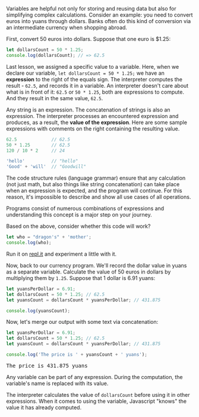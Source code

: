 
Variables are helpful not only for storing and reusing data but also for simplifying complex calculations. Consider an example: you need to convert euros into yuans through dollars. Banks often do this kind of conversion via an intermediate currency when shopping abroad.

First, convert 50 euros into dollars. Suppose that one euro is $1.25:

```javascript
let dollarsCount = 50 * 1.25;
console.log(dollarsCount); // => 62.5
```

Last lesson, we assigned a specific value to a variable. Here, when we declare our variable, `let dollarsCount = 50 * 1.25;` we have an **expression** to the right of the equals sign. The interpreter computes the result - `62.5`, and records it in a variable. An interpreter doesn't care about what is in front of it: `62.5` or `50 * 1.25`, both are expressions to compute. And they result in the same value, `62.5`.

Any string is an expression. The concatenation of strings is also an expression. The interpreter processes an encountered expression and produces, as a result, the **value of the expression**. Here are some sample expressions with comments on the right containing the resulting value.

```javascript
62.5             // 62.5
50 * 1.25        // 62.5
120 / 10 * 2     // 24

'hello'          // "hello"
'Good' + 'will'  // "Goodwill"
```

The code structure rules (language grammar) ensure that any calculation (not just math, but also things like string concatenation) can take place when an expression is expected, and the program will continue. For this reason, it's impossible to describe and show all use cases of all operations.

Programs consist of numerous combinations of expressions and understanding this concept is a major step on your journey.

Based on the above, consider whether this code will work?

```javascript
let who = "dragon's" + 'mother';
console.log(who);
```

Run it on [repl.it](https://repl.it/languages/javascript) and experiment a little with it.

Now, back to our currency program. We'll record the dollar value in yuans as a separate variable. Calculate the value of 50 euros in dollars by multiplying them by `1.25`. Suppose that 1 dollar is 6.91 yuans:

```javascript
let yuansPerDollar = 6.91;
let dollarsCount = 50 * 1.25; // 62.5
let yuansCount = dollarsCount * yuansPerDollar; // 431.875

console.log(yuansCount);
```

Now, let's merge our output with some text via concatenation:

```javascript
let yuansPerDollar = 6.91;
let dollarsCount = 50 * 1.25; // 62.5
let yuansCount = dollarsCount * yuansPerDollar; // 431.875

console.log('The price is ' + yuansCount + ' yuans');
```

<pre class='hexlet-basics-output'>
The price is 431.875 yuans
</pre>

Any variable can be part of any expression. During the computation, the variable's name is replaced with its value.

The interpreter calculates the value of `dollarsCount` before using it in other expressions. When it comes to using the variable, Javascript "knows" the value it has already computed.
